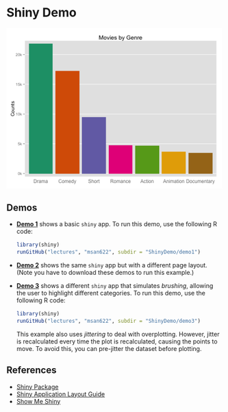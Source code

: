 Shiny Demo
==============================

![Bar Chart](barchart.png)

Demos
------------------------------

- [**Demo 1**](demo1/) shows a basic `shiny` app. To run this demo, use the following R code:

  ```R
  library(shiny)
  runGitHub("lectures", "msan622", subdir = "ShinyDemo/demo1")
  ```

- [**Demo 2**](demo2/) shows the same `shiny` app but with a different page layout. (Note you have to download these demos to run this example.)

- [**Demo 3**](demo3/) shows a different `shiny` app that simulates _brushing_, allowing the user to highlight different categories. To run this demo, use the following R code:

  ```R
  library(shiny)
  runGitHub("lectures", "msan622", subdir = "ShinyDemo/demo3")
  ```

  This example also uses _jittering_ to deal with overplotting. However, jitter is recalculated every time the plot is recalculated, causing the points to move. To avoid this, you can pre-jitter the dataset before plotting.

References
------------------------------

- [Shiny Package](http://www.rstudio.com/shiny/)
- [Shiny Application Layout Guide](https://github.com/rstudio/shiny/wiki/Shiny-Application-Layout-Guide)
- [Show Me Shiny](http://www.showmeshiny.com/)


